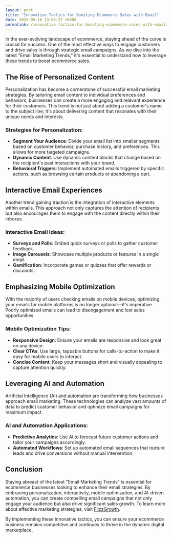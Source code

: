 ```yaml
---
layout: post
title: "Innovative Tactics for Boosting Ecommerce Sales with Email"
date: 2025-05-16 13:05:27 +0200
permalink: /innovative-tactics-for-boosting-ecommerce-sales-with-email/
---
```



In the ever-evolving landscape of ecommerce, staying ahead of the curve is crucial for success. One of the most effective ways to engage customers and drive sales is through strategic email campaigns. As we dive into the latest "Email Marketing Trends," it's essential to understand how to leverage these trends to boost ecommerce sales.

## The Rise of Personalized Content

Personalization has become a cornerstone of successful email marketing strategies. By tailoring email content to individual preferences and behaviors, businesses can create a more engaging and relevant experience for their customers. This trend is not just about adding a customer's name to the subject line; it's about delivering content that resonates with their unique needs and interests.

### Strategies for Personalization:
- **Segment Your Audience**: Divide your email list into smaller segments based on customer behavior, purchase history, and preferences. This allows for more targeted campaigns.
- **Dynamic Content**: Use dynamic content blocks that change based on the recipient's past interactions with your brand.
- **Behavioral Triggers**: Implement automated emails triggered by specific actions, such as browsing certain products or abandoning a cart.

## Interactive Email Experiences

Another trend gaining traction is the integration of interactive elements within emails. This approach not only captures the attention of recipients but also encourages them to engage with the content directly within their inboxes.

### Interactive Email Ideas:
- **Surveys and Polls**: Embed quick surveys or polls to gather customer feedback.
- **Image Carousels**: Showcase multiple products or features in a single email.
- **Gamification**: Incorporate games or quizzes that offer rewards or discounts.

## Emphasizing Mobile Optimization

With the majority of users checking emails on mobile devices, optimizing your emails for mobile platforms is no longer optional—it's imperative. Poorly optimized emails can lead to disengagement and lost sales opportunities.

### Mobile Optimization Tips:
- **Responsive Design**: Ensure your emails are responsive and look great on any device.
- **Clear CTAs**: Use large, tappable buttons for calls-to-action to make it easy for mobile users to interact.
- **Concise Content**: Keep your messages short and visually appealing to capture attention quickly.

## Leveraging AI and Automation

Artificial Intelligence (AI) and automation are transforming how businesses approach email marketing. These technologies can analyze vast amounts of data to predict customer behavior and optimize email campaigns for maximum impact.

### AI and Automation Applications:
- **Predictive Analytics**: Use AI to forecast future customer actions and tailor your campaigns accordingly.
- **Automated Workflows**: Set up automated email sequences that nurture leads and drive conversions without manual intervention.

## Conclusion

Staying abreast of the latest "Email Marketing Trends" is essential for ecommerce businesses looking to enhance their email strategies. By embracing personalization, interactivity, mobile optimization, and AI-driven automation, you can create compelling email campaigns that not only engage your audience but also drive significant sales growth. To learn more about effective marketing strategies, visit [FlizzGrowth](https://flizzgrowth.com).

By implementing these innovative tactics, you can ensure your ecommerce business remains competitive and continues to thrive in the dynamic digital marketplace.